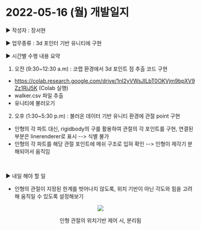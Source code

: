 # 2022-05-16 (월) 개발일지

▶ 작성자 : 장서현 

▶ 업무종류 : 3d 포인터 기반 유니티에 구현

▶ 시간별 수행 내용 요약
 <br>
1. 오전 (9:30~12:30 a.m) : 코랩 환경에서 3d 포인트 점 추출 코드 구현

  - https://colab.research.google.com/drive/1nI2yVWsJILbT0OKVjm9bpXV9Zz1RiJ5K (Colab 실행)
  - walker.csv 파일 추출
  - 유니티에 불러오기 
  

2. 오후 (1:30~5:30 p.m) : 불러온 데이터 기반 유니티 환경에 관절 point 구현  

  - 인형의 각 파트 대신, rigidbody의 구를 활용하여 관절의 각 포인트를 구현, 연결된 부분은 linerenderer로 표시 --> 식별 불가
  - 인형의 각 파트를 해당 관절 포인트에 메쉬 구조로 입혀 확인 --> 인형이 제각기 분해되어서 움직임
  
  
<br>

▶  내일 해야 할 일 
  
  - 인형의 관절이 지정된 한계를 벗어나지 않도록, 위치 기반이 아닌 각도와 힘을 고려해 움직일 수 있도록 설정해보기
<p align=center> <img src="https://user-images.githubusercontent.com/48125526/168705006-c0113532-639a-4216-a37e-7de6fd91b6b5.gif"> </p>
<p align=center>인형 관절의 위치기반 제어 시, 분리됨</p>
